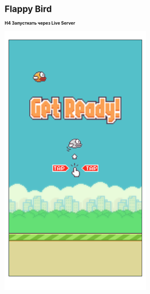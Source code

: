 # Flappy Bird

#### H4 Запусткать через Live Server

![Скрин](https://github.com/Nojotel/Flappy__Bird/blob/main/img/sc.PNG)
